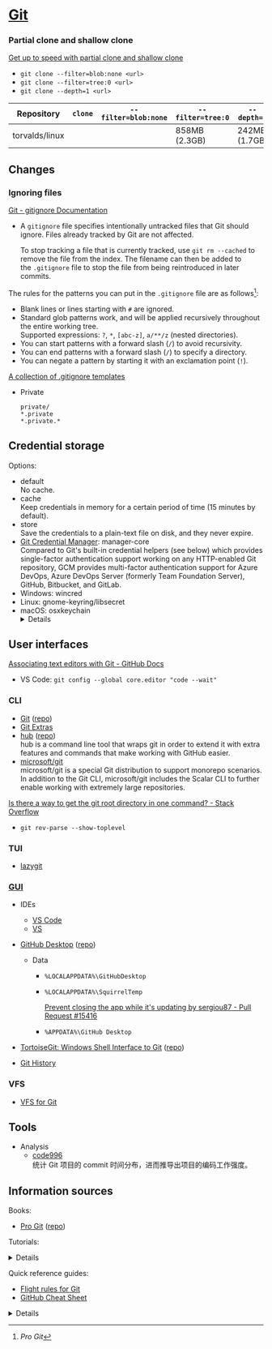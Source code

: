 # [Git](https://git-scm.com/)
### Partial clone and shallow clone
[Get up to speed with partial clone and shallow clone](https://github.blog/2020-12-21-get-up-to-speed-with-partial-clone-and-shallow-clone/)
- `git clone --filter=blob:none <url>`
- `git clone --filter=tree:0 <url>`
- `git clone --depth=1 <url>`

Repository | `clone` |  `--filter=blob:none` | `--filter=tree:0` | `--depth=1`
--- | --- | --- | --- | ---
torvalds/linux | | | 858MB (2.3GB) | 242MB (1.7GB)

## Changes
### Ignoring files
[Git - gitignore Documentation](https://git-scm.com/docs/gitignore)
- A `gitignore` file specifies intentionally untracked files that Git should ignore. Files already tracked by Git are not affected.

  To stop tracking a file that is currently tracked, use `git rm --cached` to remove the file from the index. The filename can then be added to the `.gitignore` file to stop the file from being reintroduced in later commits.

The rules for the patterns you can put in the `.gitignore` file are as follows[^progit]:
- Blank lines or lines starting with `#` are ignored.
- Standard glob patterns work, and will be applied recursively throughout the entire working tree.  
  Supported expressions: `?`, `*`, `[abc-z]`, `a/**/z` (nested directories).
- You can start patterns with a forward slash (`/`) to avoid recursivity.
- You can end patterns with a forward slash (`/`) to specify a directory.
- You can negate a pattern by starting it with an exclamation point (`!`).

[A collection of .gitignore templates](https://github.com/github/gitignore)
- Private
  ```gitignore
  private/
  *.private
  *.private.*
  ```

## Credential storage
Options:
- default  
  No cache.
- cache  
  Keep credentials in memory for a certain period of time (15 minutes by default).
- store  
  Save the credentials to a plain-text file on disk, and they never expire.
- [Git Credential Manager](https://github.com/GitCredentialManager/git-credential-manager): manager-core  
  Compared to Git's built-in credential helpers (see below) which provides single-factor authentication support working on any HTTP-enabled Git repository, GCM provides multi-factor authentication support for Azure DevOps, Azure DevOps Server (formerly Team Foundation Server), GitHub, Bitbucket, and GitLab.
- Windows: wincred
- Linux: gnome-keyring/libsecret
- macOS: osxkeychain  
  <details>Cache credentials in the secure keychain that's attached to your system account.</details>

## User interfaces
[Associating text editors with Git - GitHub Docs](https://docs.github.com/en/get-started/getting-started-with-git/associating-text-editors-with-git)
- VS Code: `git config --global core.editor "code --wait"`

### CLI
- [Git](https://git-scm.com/) ([repo](https://github.com/git/git))  
- [Git Extras](https://github.com/tj/git-extras)
- [hub](https://hub.github.com/) ([repo](https://github.com/github/hub))  
  hub is a command line tool that wraps git in order to extend it with extra features and commands that make working with GitHub easier.
- [microsoft/git](https://github.com/microsoft/git)  
  microsoft/git is a special Git distribution to support monorepo scenarios. In addition to the Git CLI, microsoft/git includes the Scalar CLI to further enable working with extremely large repositories.

[Is there a way to get the git root directory in one command? - Stack Overflow](https://stackoverflow.com/questions/957928/is-there-a-way-to-get-the-git-root-directory-in-one-command)
- `git rev-parse --show-toplevel`

### TUI
- [lazygit](https://github.com/jesseduffield/lazygit)

### [GUI](https://git-scm.com/downloads/guis)
- IDEs
  - [VS Code](../../Programming/IDEs/Visual%20Studio%20Code/README.md)
  - [VS](../../Programming/IDEs/Visual%20Studio/README.md)

- [GitHub Desktop](https://desktop.github.com/) ([repo](https://github.com/desktop/desktop))
  - Data
    - `%LOCALAPPDATA%\GitHubDesktop`
    - `%LOCALAPPDATA%\SquirrelTemp`
      
      [Prevent closing the app while it's updating by sergiou87 - Pull Request #15416](https://github.com/desktop/desktop/pull/15416)
    - `%APPDATA%\GitHub Desktop`

- [TortoiseGit: Windows Shell Interface to Git](https://tortoisegit.org/) ([repo](https://github.com/tortoisegit/tortoisegit/))

- [Git History](https://github.com/pomber/git-history)

### VFS
- [VFS for Git](https://github.com/microsoft/VFSForGit)

## Tools
- Analysis
  - [code996](https://github.com/hellodigua/code996)  
    统计 Git 项目的 commit 时间分布，进而推导出项目的编码工作强度。

## Information sources
Books:
- [Pro Git](https://git-scm.com/book) ([repo](https://github.com/progit/progit2))

Tutorials:
<details>

- [Git 菜单](https://github.com/geeeeeeeeek/git-recipes)
</details>

Quick reference guides:
- [Flight rules for Git](https://github.com/k88hudson/git-flight-rules)
- [GitHub Cheat Sheet](https://github.com/tiimgreen/github-cheat-sheet)
<details>

- [Git 的奇技淫巧](https://github.com/521xueweihan/git-tips)
- [Git Commands](https://github.com/joshnh/Git-Commands)
</details>

[^progit]: *Pro Git*